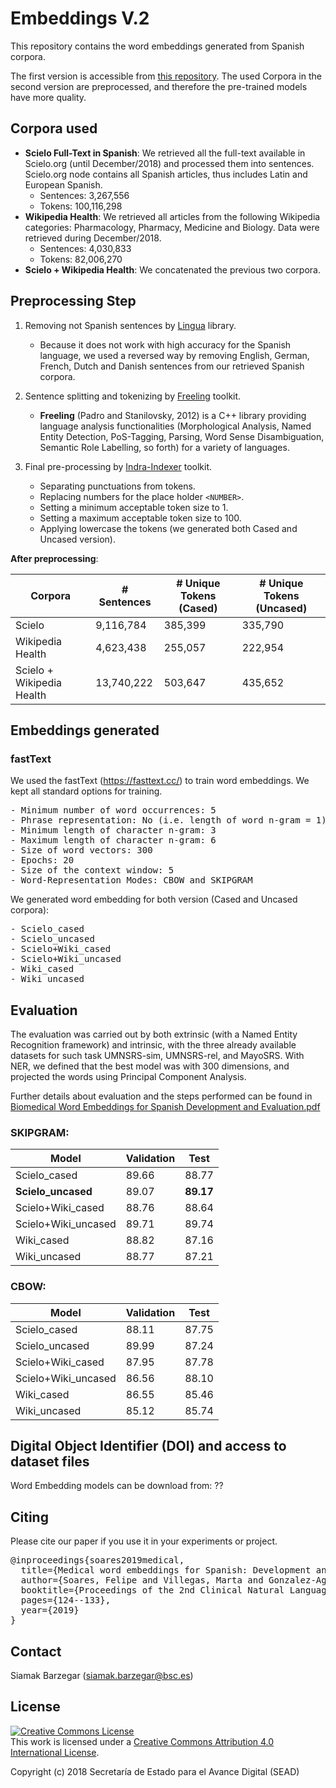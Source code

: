 # Embeddings V.2

This repository contains the word embeddings generated from Spanish corpora.

The first version is accessible from [this repository](https://github.com/PlanTL-SANIDAD/Embeddings). 
The used Corpora in the second version are preprocessed, and therefore the pre-trained models have more quality. 

## Corpora used

* **Scielo Full-Text in Spanish**: We retrieved all the full-text available in Scielo.org (until December/2018) and processed them into sentences. Scielo.org node contains all Spanish articles, thus includes Latin and European Spanish.
  * Sentences: 3,267,556
  * Tokens: 100,116,298
* **Wikipedia Health**: We retrieved all articles from the following Wikipedia categories: Pharmacology, Pharmacy, Medicine and Biology. Data were retrieved during December/2018.
  * Sentences: 4,030,833
  * Tokens: 82,006,270
* **Scielo + Wikipedia Health**: We concatenated the previous two corpora.


## Preprocessing Step

1) Removing not Spanish sentences by [Lingua](https://github.com/pemistahl/lingua) library.
	- Because it does not work with high accuracy for the Spanish language, we used a reversed way by removing English, German, French, Dutch and Danish sentences from our retrieved Spanish corpora.

2) Sentence splitting and tokenizing by [Freeling](http://nlp.lsi.upc.edu/freeling/) toolkit.
   - **Freeling** (Padro and Stanilovsky, 2012) is a C++ library providing language analysis functionalities  (Morphological Analysis, Named Entity Detection, PoS-Tagging, Parsing, Word Sense Disambiguation, Semantic Role Labelling, so forth) for a variety of languages.

3) Final pre-processing by [Indra-Indexer](https://github.com/Lambda-3/Indraindexer) toolkit. 
   - Separating punctuations from tokens.
   - Replacing numbers for the place holder `<NUMBER>`.
   - Setting a minimum acceptable token size to 1.
   - Setting a maximum acceptable token size to 100.
   - Applying lowercase the tokens (we generated both Cased and Uncased version).

**After preprocessing**:

|Corpora|# Sentences|# Unique Tokens (Cased)|# Unique Tokens (Uncased)|
|--------|-----|------|------|
|Scielo|9,116,784|385,399|335,790|
|Wikipedia Health|4,623,438|255,057|222,954|
|Scielo + Wikipedia Health|13,740,222|503,647|435,652|


## Embeddings generated

### fastText

We used the fastText (https://fasttext.cc/) to train word embeddings.
We kept all standard options for training.
<pre>
- Minimum number of word occurrences: 5
- Phrase representation: No (i.e. length of word n-gram = 1)
- Minimum length of character n-gram: 3
- Maximum length of character n-gram: 6
- Size of word vectors: 300
- Epochs: 20
- Size of the context window: 5
- Word-Representation Modes: CBOW and SKIPGRAM
</pre>

We generated word embedding for both version (Cased and Uncased corpora):
<pre>
- Scielo_cased
- Scielo_uncased
- Scielo+Wiki_cased
- Scielo+Wiki_uncased
- Wiki_cased
- Wiki_uncased
</pre>
## Evaluation

The evaluation was carried out by both extrinsic (with a Named Entity Recognition framework) and intrinsic, with the three already available datasets for such task UMNSRS-sim, UMNSRS-rel, and MayoSRS.
With NER, we defined that the best model was with 300 dimensions, and projected the words using Principal Component Analysis.

Further details about evaluation and the steps performed can be found in [Biomedical Word Embeddings for Spanish Development and Evaluation.pdf](https://www.aclweb.org/anthology/W19-1916.pdf)
### SKIPGRAM:

|Model|Validation|Test|
|--------|-----|------|
|Scielo_cased|89.66|88.77|
|**Scielo_uncased**|89.07 |**89.17**|
|Scielo+Wiki_cased|88.76|88.64|
|Scielo+Wiki_uncased|89.71|89.74|
|Wiki_cased|88.82|87.16|
|Wiki_uncased|88.77|87.21|

### CBOW:
|Model|Validation|Test|
|--------|-----|------|
|Scielo_cased|88.11|87.75|
|Scielo_uncased|89.99|87.24|
|Scielo+Wiki_cased|87.95|87.78|
|Scielo+Wiki_uncased|86.56|88.10|
|Wiki_cased|86.55|85.46|
|Wiki_uncased|85.12|85.74|


## Digital Object Identifier (DOI) and access to dataset files

Word Embedding models can be download from:  ??

## Citing 
Please cite our paper if you use it in your experiments or project.

<pre>
@inproceedings{soares2019medical,
  title={Medical word embeddings for Spanish: Development and evaluation},
  author={Soares, Felipe and Villegas, Marta and Gonzalez-Agirre, Aitor and Krallinger, Martin and Armengol-Estap{\'e}, Jordi},
  booktitle={Proceedings of the 2nd Clinical Natural Language Processing Workshop},
  pages={124--133},
  year={2019}
}
</pre>


## Contact

Siamak Barzegar (siamak.barzegar@bsc.es)


## License

<a rel="license" href="http://creativecommons.org/licenses/by/4.0/"><img alt="Creative Commons License" style="border-width:0" src="https://i.creativecommons.org/l/by/4.0/88x31.png" /></a><br />This work is licensed under a <a rel="license" href="http://creativecommons.org/licenses/by/4.0/">Creative Commons Attribution 4.0 International License</a>.

Copyright (c) 2018 Secretaría de Estado para el Avance Digital (SEAD)
